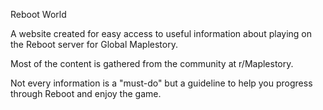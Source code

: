 Reboot World

A website created for easy access to useful information about playing on the Reboot server for Global Maplestory.

Most of the content is gathered from the community at r/Maplestory.

Not every information is a "must-do" but a guideline to help you progress through Reboot and enjoy the game.

